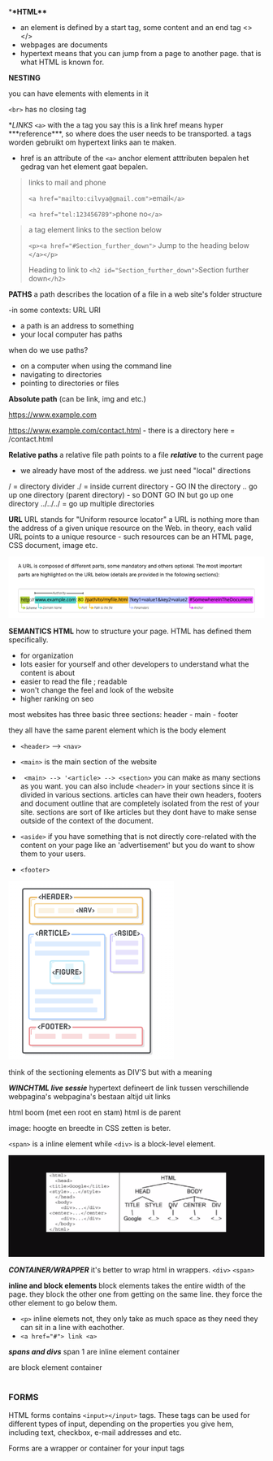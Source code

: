 \***\*HTML\*\***

- an element is defined by a start tag, some content and an end tag <> </>
- webpages are documents
- hypertext means that you can jump from a page to another page. that is what HTML is known for.

**NESTING**

you can have elements with elements in it

`<br>` has no closing tag

**LINKS*
`<a>` with the a tag you say this is a link
href means hyper ***reference\*\*\*, so where does the user needs to be transported. a tags worden gebruikt om hypertext links aan te maken.

- href is an attribute of the `<a>` anchor element
atttributen bepalen het gedrag van het element gaat bepalen. 

> links to mail and phone
>
> `<a href="mailto:cilvya@gmail.com">`email`</a>`
>
> `<a href="tel:123456789">`phone no`</a>`

> a tag element links to the section below
>
> `<p><a href="#Section_further_down">`
> Jump to the heading below
> `</a></p>`
>
> Heading to link to
> `<h2 id="Section_further_down">`Section further down`</h2>`

**PATHS**
a path describes the location of a file in a web site's folder structure

-in some contexts: URL URI

- a path is an address to something
- your local computer has paths

when do we use paths?

- on a computer when using the command line
- navigating to directories
- pointing to directories or files

**Absolute path** (can be link, img and etc.)

https://www.example.com

https://www.example.com/contact.html - there is a directory here = /contact.html

**Relative paths**
a relative file path points to a file **_relative_** to the current page

- we already have most of the address. we just need "local" directions

/ = directory divider
./ = inside current directory - GO IN the directory
.. go up one directory (parent directory) - so DONT GO IN but go up one directory
../../../ = go up multiple directories

**URL**
URL stands for "Uniform resource locator"
a URL is nothing more than the address of a given unique resource on the Web.
in theory, each valid URL points to a unique resource - such resources can be an HTML page, CSS document, image etc.

![image from a url](./notes_img/Screenshot%202022-05-20%20at%2017.02.44.png)

**SEMANTICS HTML** how to structure your page. HTML has defined them specifically.

- for organization
- lots easier for yourself and other developers to understand what the content is about
- easier to read the file ; readable
- won't change the feel and look of the website
- higher ranking on seo

most websites has three basic three sections: header - main - footer

they all have the same parent element which is the body element

- `<header>` --> `<nav>`
- `<main>` is the main section of the website
- ` <main> --> '<article> --> <section>` you can make as many sections as you want. you can also include `<header>` in your sections since it is divided in various sections. articles can have their own headers, footers and document outline that are completely isolated from the
  rest of your site. sections are sort of like articles but they dont have to make sense outside of the context of the document.

- `<aside>` if you have something that is not directly core-related with the content on your page like an 'advertisement' but you do want to show them to your users.
- `<footer>`

![image from semantics html](./notes_img/Screenshot%202022-05-20%20at%2018.22.55.png)

think of the sectioning elements as DIV'S but with a meaning

***WINCHTML live sessie***
hypertext defineert de link tussen verschillende webpagina's 
webpagina's bestaan altijd uit links

html boom (met een  root en stam)
html is de parent 

image: hoogte en breedte in CSS zetten is beter. 


`<span>` is a inline element while `<div>` is a block-level element. 

![image from html tree](./notes_img/Screenshot%202022-05-23%20at%2010.43.46.png)


***CONTAINER/WRAPPER***
it's better to wrap html in wrappers. 
`<div>` 
`<span>`

**inline and block elements**
block elements takes the entire width of the page. they block the other one from getting on the same line. they force the other element to go below them.
- `<p>`
inline elemets not, they only take as much space as they need
they can sit in a line with eachother.
- `<a href="#"> link <a>`

***spans and divs***
<span> span 1</span> are inline element container
<div> are block element container

<br>
<br>


### FORMS

HTML forms contains `<input></input>` tags. These tags can be used for different types of input, depending on the properties you give hem, including text, checkbox, e-mail addresses and etc.

Forms are a wrapper or container for your input tags




